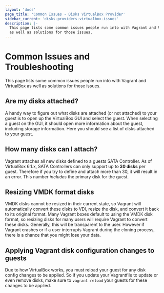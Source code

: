 ```yaml
---
layout: 'docs'
page_title: 'Common Issues - Disks VirtualBox Provider'
sidebar_current: 'disks-providers-virtualbox-issues'
description: |-
  This page lists some common issues people run into with Vagrant and VirtualBox
  as well as solutions for those issues.
---
```


# Common Issues and Troubleshooting

This page lists some common issues people run into with Vagrant and VirtualBox
as well as solutions for those issues.

## Are my disks attached?

A handy way to figure out what disks are attached (or not attached) to your guest
is to open up the VirtualBox GUI and select the guest. When selecting a guest on the GUI,
it should open more information about the guest, including storage information. Here
you should see a list of disks attached to your guest.

## How many disks can I attach?

Vagrant attaches all new disks defined to a guests SATA Controller. As of VirtualBox 6.1.x,
SATA Controllers can only support up to **30 disks** per guest. Therefore if you try
to define and attach more than 30, it will result in an error. This number _includes_
the primary disk for the guest.

## Resizing VMDK format disks

VMDK disks cannot be resized in their current state, so Vagrant will automatically
convert these disks to VDI, resize the disk, and convert it back to its original format.
Many Vagrant boxes default to using the VMDK disk format, so resizing disks for
many users will require Vagrant to convert these disks. Generally, this will be transparent
to the user. However if Vagrant crashes or if a user interrupts Vagrant during the
cloning process, there is a chance that you might lose your data.

## Applying Vagrant disk configuration changes to guests

Due to how VirtualBox works, you must reload your guest for any disk config changes
to be applied. So if you update your Vagrantfile to update or even remove disks, make
sure to `vagrant reload` your guests for these changes to be applied.
